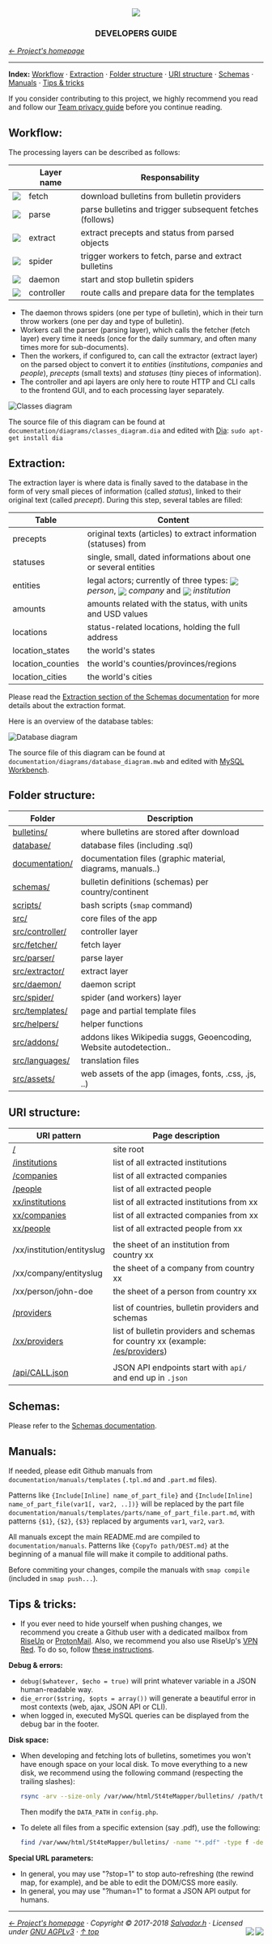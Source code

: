 <div align="center" id="top">
	<a href="https://github.com/Salvelop07/St4teMapper#top" title="Go to the project's homepage"><img src="https://github.com/Salvelop07/St4teMapper/blob/master/documentation/logo/logo-manuals.png" /></a><br>
	<h3 align="center">DEVELOPERS GUIDE</h3>
</div>

*[&larr; Project's homepage](https://github.com/Salvelop07/St4teMapper#top)*

-----


**Index:** [Workflow](#workflow) · [Extraction](#extraction) · [Folder structure](#folder-structure) · [URI structure](#uri-structure) · [Schemas](#schemas) · [Manuals](#manuals) · [Tips & tricks](#tips--tricks)

If you consider contributing to this project, we highly recommend you read and follow our [Team privacy guide](PRIVACY.md#top) before you continue reading.



## Workflow:

The processing layers can be described as follows:

| | Layer name | Responsability |
| -------- | ---- | --- |
| <img src="https://github.com/Salvelop07/St4teMapper/tree/master/src/addons/fontawesome_favicons/cloud-download.ico" valign="middle" /> | fetch | download bulletins from bulletin providers |
| <img src="https://github.com/Salvelop07/St4teMapper/tree/master/src/addons/fontawesome_favicons/pagelines.ico" valign="middle" /> | parse | parse bulletins and trigger subsequent fetches (follows) |
| <img src="https://github.com/Salvelop07/St4teMapper/tree/master/src/addons/fontawesome_favicons/magic.ico" valign="middle" /> | extract | extract precepts and status from parsed objects |
| <img src="https://github.com/Salvelop07/St4teMapper/tree/master/src/addons/fontawesome_favicons/bug.ico" valign="middle" /> | spider | trigger workers to fetch, parse and extract bulletins |
| <img src="https://github.com/Salvelop07/St4teMapper/tree/master/src/addons/fontawesome_favicons/terminal.ico" valign="middle" /> | daemon | start and stop bulletin spiders |
| <img src="https://github.com/Salvelop07/St4teMapper/tree/master/src/addons/fontawesome_favicons/usb.ico" valign="middle" /> | controller | route calls and prepare data for the templates |

- The daemon throws spiders (one per type of bulletin), which in their turn throw workers (one per day and type of bulletin). 
- Workers call the parser (parsing layer), which calls the fetcher (fetch layer) every time it needs (once for the daily summary, and often many times more for sub-documents).
- Then the workers, if configured to, can call the extractor (extract layer) on the parsed object to convert it to *entities* (*institutions*, *companies* and *people*), *precepts* (small texts) and *statuses* (tiny pieces of information). 
- The controller and api layers are only here to route HTTP and CLI calls to the frontend GUI, and to each processing layer separately.

![Classes diagram](https://github.com/Salvelop07/St4teMapper/blob/master/documentation/diagrams/classes_diagram.png)

The source file of this diagram can be found at ```documentation/diagrams/classes_diagram.dia``` and edited with [Dia](http://dia-installer.de/download/linux.html): ```sudo apt-get install dia```


## Extraction:

The extraction layer is where data is finally saved to the database in the form of very small pieces of information (called *status*), linked to their original text (called *precept*). During this step, several tables are filled:

| Table | Content |
| ---- | ----- |
| precepts | original texts (articles) to extract information (statuses) from |
| statuses | single, small, dated informations about one or several entities |
| entities | legal actors; currently of three types: <img src="https://github.com/Salvelop07/St4teMapper/tree/master/src/addons/fontawesome_favicons/user-circle-o.ico" valign="middle" /> *person*, <img src="https://github.com/Salvelop07/St4teMapper/tree/master/src/addons/fontawesome_favicons/industry.ico" valign="middle" /> *company* and <img src="https://github.com/Salvelop07/St4teMapper/tree/master/src/addons/fontawesome_favicons/university.ico" valign="middle" /> *institution* |
| amounts | amounts related with the status, with units and USD values |
| locations | status-related locations, holding the full address |
| location_states | the world's states |
| location_counties | the world's counties/provinces/regions |
| location_cities | the world's cities |

Please read the [Extraction section of the Schemas documentation](https://github.com/Salvelop07/St4teMapper/tree/master/schemas#extraction-format) for more details about the extraction format.

Here is an overview of the database tables:

![Database diagram](https://github.com/Salvelop07/St4teMapper/blob/master/documentation/diagrams/database_diagram.png)

The source file of this diagram can be found at ```documentation/diagrams/database_diagram.mwb``` and edited with [MySQL Workbench](https://www.mysql.com/products/workbench/design/).


## Folder structure:

| Folder | Description |
| ------- | ------ |
| [bulletins/](https://github.com/Salvelop07/St4teMapper/tree/master/bulletins) | where bulletins are stored after download |
| [database/](https://github.com/Salvelop07/St4teMapper/tree/master/database) | database files (including .sql) |
| [documentation/](https://github.com/Salvelop07/St4teMapper/tree/master/documentation) | documentation files (graphic material, diagrams, manuals..) |
| [schemas/](https://github.com/Salvelop07/St4teMapper/tree/master/schemas) | bulletin definitions (schemas) per country/continent |
| [scripts/](https://github.com/Salvelop07/St4teMapper/tree/master/scripts) | bash scripts (```smap``` command) |
| [src/](https://github.com/Salvelop07/St4teMapper/tree/master/src) | core files of the app |
| [src/controller/](https://github.com/Salvelop07/St4teMapper/tree/master/src/controller) | controller layer |
| [src/fetcher/](https://github.com/Salvelop07/St4teMapper/tree/master/src/fetcher) | fetch layer |
| [src/parser/](https://github.com/Salvelop07/St4teMapper/tree/master/src/parser) | parse layer |
| [src/extractor/](https://github.com/Salvelop07/St4teMapper/tree/master/src/extractor) | extract layer |
| [src/daemon/](https://github.com/Salvelop07/St4teMapper/tree/master/src/daemon) | daemon script |
| [src/spider/](https://github.com/Salvelop07/St4teMapper/tree/master/src/spider) | spider (and workers) layer |
| [src/templates/](https://github.com/Salvelop07/St4teMapper/tree/master/src/templates) | page and partial template files |
| [src/helpers/](https://github.com/Salvelop07/St4teMapper/tree/master/src/helpers) | helper functions |
| [src/addons/](https://github.com/Salvelop07/St4teMapper/tree/master/src/addons) | addons likes Wikipedia suggs, Geoencoding, Website autodetection..  |
| [src/languages/](https://github.com/Salvelop07/St4teMapper/tree/master/src/languages) | translation files |
| [src/assets/](https://github.com/Salvelop07/St4teMapper/tree/master/src/assets) | web assets of the app (images, fonts, .css, .js, ..) |


## URI structure:

| URI pattern  | Page description |
| ------------- | ------------- |
| [/](https://github.com/Salvelop07/St4teMapper/tree/master/) | site root |
| [/institutions](https://github.com/Salvelop07/St4teMapper/tree/master/institutions) | list of all extracted institutions |
| [/companies](https://github.com/Salvelop07/St4teMapper/tree/master/companies) | list of all extracted companies |
| [/people](https://github.com/Salvelop07/St4teMapper/tree/master/people) | list of all extracted people |
| [xx/institutions](https://github.com/Salvelop07/St4teMapper/tree/master/es/institutions) | list of all extracted institutions from xx |
| [xx/companies](https://github.com/Salvelop07/St4teMapper/tree/master/es/companies) | list of all extracted companies from xx |
| [xx/people](https://github.com/Salvelop07/St4teMapper/tree/master/es/people) | list of all extracted people from xx |
| | |
| /xx/institution/entityslug | the sheet of an institution from country xx |
| /xx/company/entityslug | the sheet of a company from country xx |
| /xx/person/john-doe | the sheet of a person from country xx |
| | |
| [/providers](https://github.com/Salvelop07/St4teMapper/tree/master/providers) | list of countries, bulletin providers and schemas |
| [/xx/providers](https://github.com/Salvelop07/St4teMapper/tree/master/es/providers) | list of bulletin providers and schemas for country xx (example: [/es/providers](https://github.com/Salvelop07/St4teMapper/tree/master/es/providers)) |
| | |
| [/api/CALL.json](https://github.com/Salvelop07/St4teMapper/tree/master/api/providers.json) | JSON API endpoints start with ```api/``` and end up in ```.json``` |


## Schemas:

Please refer to the [Schemas documentation](https://github.com/Salvelop07/St4teMapper/tree/master/schemas#top).

## Manuals:

If needed, please edit Github manuals from ```documentation/manuals/templates``` (```.tpl.md``` and ```.part.md``` files). 

Patterns like ```{Include[Inline] name_of_part_file}``` and ```{Include[Inline] name_of_part_file(var1[, var2, ..])}``` will be replaced by the part file ```documentation/manuals/templates/parts/name_of_part_file.part.md```, with patterns ```{$1}```, ```{$2}```, ```{$3}``` replaced by arguments ```var1```, ```var2```, ```var3```.

All manuals except the main README.md are compiled to ```documentation/manuals```.
Patterns like ```{CopyTo path/DEST.md}``` at the beginning of a manual file will make it compile to additional paths.

Before commiting your changes, compile the manuals with ```smap compile``` (included in ```smap push...```).

## Tips & tricks:

* If you ever need to hide yourself when pushing changes, we recommend you create a Github user with a dedicated mailbox from [RiseUp](https://account.riseup.net/user/new) or [ProtonMail](https://protonmail.com/signup). Also, we recommend you also use RiseUp's [VPN Red](https://riseup.net/en/vpn). To do so, follow [these instructions](https://riseup.net/en/vpn/vpn-red/linux).

**Debug & errors:**

* ```debug($whatever, $echo = true)``` will print whatever variable in a JSON human-readable way.
* ```die_error($string, $opts = array())``` will generate a beautiful error in most contexts (web, ajax, JSON API or CLI).
* when logged in, executed MySQL queries can be displayed from the debug bar in the footer.

**Disk space:**

* When developing and fetching lots of bulletins, sometimes you won't have enough space on your local disk.
   To move everything to a new disk, we recommend using the following command (respecting the trailing slashes):

   ```bash
   rsync -arv --size-only /var/www/html/St4teMapper/bulletins/ /path/to/your/external_disk/St4teMapper/bulletins
   ```

   Then modify the ```DATA_PATH``` in ```config.php```.

* To delete all files from a specific extension (say .pdf), use the following:

   ```bash
   find /var/www/html/St4teMapper/bulletins/ -name "*.pdf" -type f -delete
   ```

**Special URL parameters:**

* In general, you may use "?stop=1" to stop auto-refreshing (the rewind map, for example), and be able to edit the DOM/CSS more easily.
* In general, you may use "?human=1" to format a JSON API output for humans.

-----

*[&larr; Project's homepage](https://github.com/Salvelop07/St4teMapper#top) · Copyright &copy; 2017-2018 [Salvador.h](https://github.com/Salvelop07/St4teMapper/tree/master) · Licensed under [GNU AGPLv3](../../LICENSE) · [&uarr; top](#top)* <img src="[![Bitbucket issues](https://img.shields.io/bitbucket/issues/atlassian/python-bitbucket.svg?style=social" align="right" /> <a href="https://github.com/Salvelop07/St4teMapper/tree/master" target="_blank"><img src="http://hits.dwyl.com/StateMapper/StateMapper.svg?style=flat-square" align="right" /></a>
